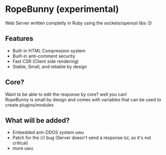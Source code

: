 # RopeBunny (experimental)
Web Server written completly in Ruby using the sockets/openssl libs :D </br>

## Features
* Built-in HTML Compression system </br>
* Built-in anti-comment security </br>
* Fast CSR (Client side rendering) </br>
* Stable, Small, and reliable by design </br>

## Core? 
Want to be able to edit the response by core? well you can! </br>
RopeBunny is small by design and comes with variables that can be used to create plugins/modules </br>

## What will be added?
* Embedded anti-DDOS system uwu
* Patch for the /// bug (Server doesn't send a response lul, so it's not critical)
* more uwu
